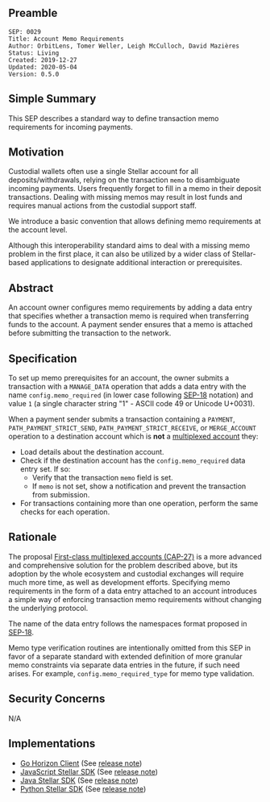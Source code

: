 ## Preamble

```
SEP: 0029
Title: Account Memo Requirements
Author: OrbitLens, Tomer Weller, Leigh McCulloch, David Mazières
Status: Living
Created: 2019-12-27
Updated: 2020-05-04
Version: 0.5.0
```

## Simple Summary

This SEP describes a standard way to define transaction memo requirements for
incoming payments.

## Motivation

Custodial wallets often use a single Stellar account for all
deposits/withdrawals, relying on the transaction `memo` to disambiguate
incoming payments. Users frequently forget to fill in a memo in their deposit
transactions. Dealing with missing memos may result in lost funds and requires
manual actions from the custodial support staff.

We introduce a basic convention that allows defining memo requirements at the
account level.

Although this interoperability standard aims to deal with a missing memo
problem in the first place, it can also be utilized by a wider class of
Stellar-based applications to designate additional interaction or
prerequisites.

## Abstract

An account owner configures memo requirements by adding a data entry that
specifies whether a transaction memo is required when transferring funds to the
account. A payment sender ensures that a memo is attached before submitting the
transaction to the network.

## Specification

To set up memo prerequisites for an account, the owner submits a transaction
with a `MANAGE_DATA` operation that adds a data entry with the name
`config.memo_required` (in lower case following [SEP-18](./sep-0018.md)
notation) and value `1` (a single character string "1" - ASCII code 49 or
Unicode U+0031).

When a payment sender submits a transaction containing a `PAYMENT`,
`PATH_PAYMENT_STRICT_SEND`, `PATH_PAYMENT_STRICT_RECEIVE`, or `MERGE_ACCOUNT`
operation to a destination account which is **not** a
[multiplexed account](../core/cap-0027.md) they:

- Load details about the destination account.
- Check if the destination account has the `config.memo_required` data entry
  set. If so:
  - Verify that the transaction `memo` field is set.
  - If `memo` is not set, show a notification and prevent the transaction from
    submission.
- For transactions containing more than one operation, perform the same checks
  for each operation.

## Rationale

The proposal [First-class multiplexed accounts (CAP-27)](../core/cap-0027.md)
is a more advanced and comprehensive solution for the problem described above,
but its adoption by the whole ecosystem and custodial exchanges will require
much more time, as well as development efforts. Specifying memo requirements in
the form of a data entry attached to an account introduces a simple way of
enforcing transaction memo requirements without changing the underlying
protocol.

The name of the data entry follows the namespaces format proposed in
[SEP-18](./sep-0018.md).

Memo type verification routines are intentionally omitted from this SEP in
favor of a separate standard with extended definition of more granular memo
constraints via separate data entries in the future, if such need arises. For
example, `config.memo_required_type` for memo type validation.

## Security Concerns

N/A

## Implementations

- [Go Horizon Client](https://github.com/stellar/go) (See
  [release note](https://github.com/stellar/go/releases/tag/horizonclient-v2.2.0))
- [JavaScript Stellar SDK](https://github.com/stellar/js-stellar-sdk) (See
  [release note](https://github.com/stellar/js-stellar-sdk/releases/tag/v4.1.0))
- [Java Stellar SDK](https://github.com/stellar/java-stellar-sdk) (See
  [release note](https://github.com/stellar/java-stellar-sdk/releases/tag/0.15.0))
- [Python Stellar SDK](https://github.com/StellarCN/py-stellar-base) (See
  [release note](https://github.com/StellarCN/py-stellar-base/releases/tag/2.3.0))
